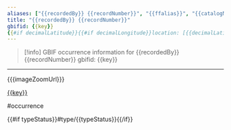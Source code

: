 ```yaml
---
aliases: ["{{recordedBy}} {{recordNumber}}", "{{ffalias}}", "{{catalogNumber}}", "{{{searchterm}}}"]
title: "{{recordedBy}} {{recordNumber}}"
gbifid: {{key}}
{{#if decimalLatitude}}{{#if decimalLongitude}}location: [{{decimalLatitude}},{{decimalLongitude}}]{{/if}}{{/if}}
---
```


>[!info] GBIF occurrence information for {{recordedBy}} {{recordNumber}}
> gbifid: {{key}}

--- 

{{{imageZoomUrl}}}

[{{key}}](https://gbif.org/occurrence/{{key}})


#occurrence

{{#if typeStatus}}#type/{{typeStatus}}{{/if}}
